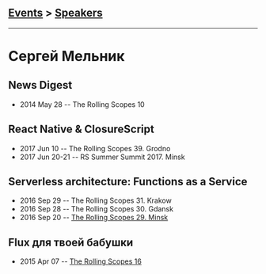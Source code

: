 ## [Events](../README.md) > [Speakers](../speakers.md)
---

# Сергей Мельник

## News Digest
- 2014 May 28 -- The Rolling Scopes 10    
## React Native &amp; ClosureScript
- 2017 Jun 10 -- The Rolling Scopes 39. Grodno    
- 2017 Jun 20-21 -- RS Summer Summit 2017. Minsk    
## Serverless architecture: Functions as a Service
- 2016 Sep 29 -- The Rolling Scopes 31. Krakow    
- 2016 Sep 28 -- The Rolling Scopes 30. Gdansk    
- 2016 Sep 20 -- [The Rolling Scopes 29. Minsk](https://www.youtube.com/watch?v=w8tRcAJdqGk)    
## Flux для твоей бабушки
- 2015 Apr 07 -- [The Rolling Scopes 16](https://www.youtube.com/watch?v=4ZRrRt3xwyA&t=458s)    
